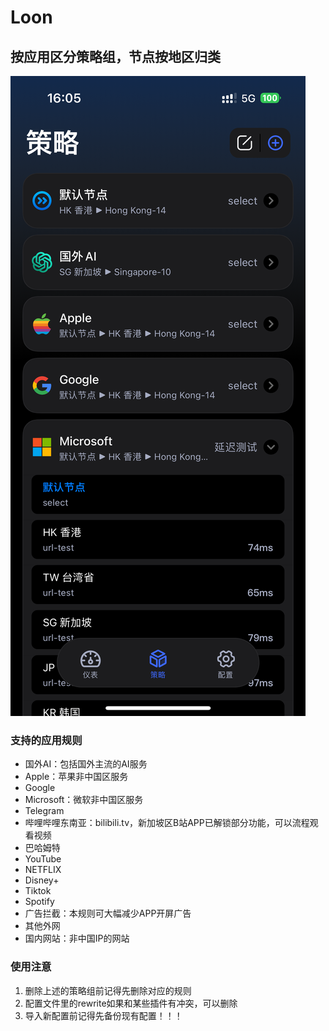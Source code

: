 # Loon

## 按应用区分策略组，节点按地区归类

![Loon配置演示](preview.png)

### 支持的应用规则

* 国外AI：包括国外主流的AI服务
* Apple：苹果非中国区服务
* Google
* Microsoft：微软非中国区服务
* Telegram
* 哔哩哔哩东南亚：bilibili.tv，新加坡区B站APP已解锁部分功能，可以流程观看视频
* 巴哈姆特
* YouTube
* NETFLIX
* Disney+
* Tiktok
* Spotify
* 广告拦截：本规则可大幅减少APP开屏广告
* 其他外网
* 国内网站：非中国IP的网站

### 使用注意

1. 删除上述的策略组前记得先删除对应的规则
2. 配置文件里的rewrite如果和某些插件有冲突，可以删除
3. 导入新配置前记得先备份现有配置！！！

